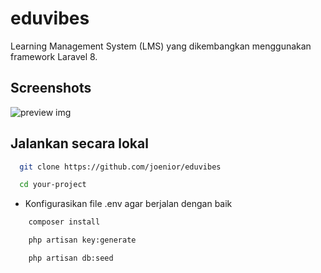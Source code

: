# eduvibes
Learning Management System (LMS) yang dikembangkan menggunakan framework Laravel 8.
## Screenshots

![preview img](https://i.ibb.co/7KcXBWd/eduvibes.png)

## Jalankan secara lokal

```bash
  git clone https://github.com/joenior/eduvibes
```

```bash
  cd your-project
```

- Konfigurasikan file .env agar berjalan dengan baik

```bash
    composer install
```

```bash
    php artisan key:generate
```

```bash
    php artisan db:seed
```
